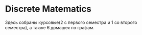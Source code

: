 # Discrete Matematics

Здесь собраны курсовые(2 с первого семестра и 1 со второго семестра), а также 6 домашек по графам.
